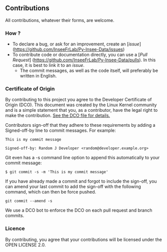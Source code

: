 ## Contributions

All contributions, whatever their forms, are welcome.

### How ?

* To declare a bug, or ask for an improvement, create an [*issue*] (https://github.com/InseeFrLab/Py-Insee-Data/issues)
* To contribute code or documentation directly, you can use a [*Pull Request*] (https://github.com/InseeFrLab/Py-Insee-Data/pulls). In this case, it is best to link it to an *issue*.
   * The commit messages, as well as the code itself, will preferably be written in English.

### Certificate of Origin

By contributing to this project you agree to the Developer Certificate of Origin (DCO). This document was created by the Linux Kernel community and is a simple statement that you, as a contributor, have the legal right to make the contribution. [See the DCO file for details.](DCO.txt)

Contributors sign-off that they adhere to these requirements by adding a Signed-off-by line to commit messages. For example:

```
This is my commit message

Signed-off-by: Random J Developer <random@developer.example.org>
```

Git even has a -s command line option to append this automatically to your commit message:
```
$ git commit -s -m 'This is my commit message'
```

If you have already made a commit and forgot to include the sign-off, you can amend your last commit to add the sign-off with the following command, which can then be force pushed.
```
git commit --amend -s
```

We use a DCO bot to enforce the DCO on each pull request and branch commits.


### Licence

By contributing, you agree that your contributions will be licensed under the OPEN LICENSE 2.0.

